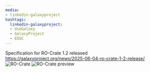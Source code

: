 ```yaml
---
media:
- linkedin-galaxyproject
hashtags:
  linkedin-galaxyproject:
  - UseGalaxy
  - GalaxyProject
  - EOSC
---
```

Specification for RO-Crate 1.2 released
https://galaxyproject.org/news/2025-06-04-ro-crate-1-2-release/
![RO-Crate](https://github.com/user-attachments/assets/1abdc51f-1420-4190-98d8-98b8dbcbe5b4)
![RO-Crate preview](https://galaxyproject.org/assets/static/ro-crate-preview-10.5281--zenodo.13940793.c861a0a.94d5b60bbb62e2f7c9a27e210010aaae.png)